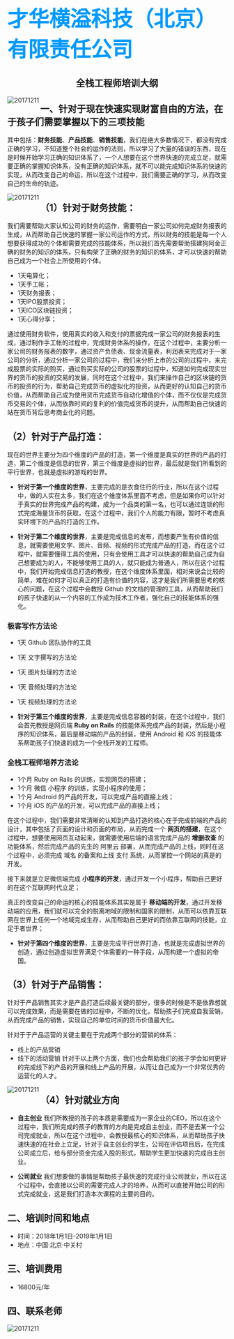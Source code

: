 
#  <font color=#0099ff size=12 face="黑体">才华横溢科技（北京）有限责任公司</font>
## <center> 全栈工程师培训大纲</center >
<img src="https://github.com/shenzhoudance/Full-Stack-Developer-Course/blob/master/caihuahengyilogo.png" align='left' alt="20171211"/>



## 一、针对于现在快速实现财富自由的方法，在于孩子们需要掌握以下的三项技能
其中包括：**财务技能**、**产品技能**、**销售技能**，我们在绝大多数情况下，都没有完成正确的学习，不知道整个社会的运作的法则，所以学习了大量的错误的东西，现在是时候开始学习正确的知识体系了，一个人想要在这个世界快速的完成立足，就需要正确的掌握知识体系，没有正确的知识体系，就不可以能完成知识体系的快速的实现，从而改变自己的命运，所以在这个过程中，我们需要正确的学习，从而改变自己的生命的轨迹。

<img src="https://github.com/shenzhoudance/Full-Stack-Developer-Course/blob/master/awaiting-the-tide_large.jpg" align='left' alt="20171211"/>

## （1）针对于财务技能：
我们需要帮助大家认知公司的财务的运作，需要明白一家公司如何完成财务报表的生成，从而帮助自己快速的掌握一家公司运作的方式，所以财务的技能是每一个人想要获得成功的个体都需要完成的技能体系，所以我们首先需要帮助搭建狗阿金正确的财务的知识的体系，只有构架了正确的财务的知识的体系，才可以快速的帮助自己成为一个社会上所使用的个体。

- 1天电算化；
- 1天手工帐；
- 1天财务报表；
- 1天IPO股票投资；
- 1天ICO区块链投资；
- 1天心得分享；

通过使用财务软件，使用真实的收入和支付的票据完成一家公司的财务报表的生成，通过制作手工帐的过程中，完成财务体系的操作，在这个过程中，主要分析一家公司的财务报表的数字，通过资产负债表、现金流量表，利润表来完成对于一家公司的分析，通过分析一家公司的过程中，我们来分析上市的公司的过程中，来完成股票的实际的购买，通过购买实际的公司的股票的过程中，知道如何完成现实世界的货币的投资的交易的发展，同时在这个过程中，我们来操作自己的区块链的货币的投资的行为，帮助自己完成货币的虚拟化的投资，从而更好的认知自己的货币价值，从而帮助自己成为使用货币完成货币自动化增值的个体，而不仅仅是完成货币交易的个体，从而依靠时间的复利的价值完成货币的提升，从而帮助自己快速的站在货币背后思考商业化的问题。

## （2）针对于产品打造：
现在的世界主要分为四个维度的产品的打造，第一个维度是真实的世界的产品的打造，第二个维度是信息的世界，第三个维度是虚拟的世界，最后就是我们所看到的平行世界，也就是虚拟的游戏的世界。

- **针对于第一个维度的世界**，主要完成的是衣食住行的行业，所以在这个过程中，做的人实在太多，我们在这个维度体系里面不考虑，但是如果你可以针对于真实的世界完成产品的构建，成为一个品类的第一名，也可以通过连锁的形式完成海量货币的获取，在这个过程中，我们个人的能力有限，暂时不考虑真实环境下的产品的打造的工作。

- **针对于第二个维度的世界**，主要是完成信息的发布，而想要产生有价值的信息，就需要使用文字、图片、音频、视频的形式完成产品的打造，而在这个过程中，就需要懂得工具的使用，只有会使用工具才可以快速的帮助自己成为自己想要成为的人，不能够使用工具的人，就只能成为普通人，所以在这个过程中，我们开始完成信息打造的教授，在这个维度体系里面，相对来说会比较的简单，难在如何才可以真正的打造有价值的内容，这才是我们所需要思考的核心的问题，在这个过程中会教授 Github 的文档的管理的工具，从而帮助我们的孩子快速的从一个内容的工作成为技术工作者，强化自己的技能体系的强化。

### 极客写作方法论
- 1天 Github 团队协作的工具
- 1天 文字撰写的方法论
- 1天 图片处理的方法论
- 1天 音频处理的方法论
- 1天 视频处理的方法论


- **针对于第三个维度的世界**，主要是完成信息容器的封装，在这个过程中，我们会首先教授是网页端 **Ruby on Rails** 的技能体系完成产品的封装，然后是小程序的知识体系，最后是移动端的产品的封装，使用 Android 和 iOS 的技能体系帮助孩子们快速的成为一个全栈开发的工程师。

### 全栈工程师培养方法论
- 1个月 Ruby on Rails 的训练，实现网页的搭建；
- 1个月 微信 小程序 的训练，实现小程序的使用；
- 1个月 Android 的产品的开发，可以完成产品的直接上线；
- 1个月 iOS 的产品的开发，可以完成产品的直接上线；

在这个过程中，我们需要非常清晰的认知到产品打造的核心在于完成前端的产品的设计，其中包括了页面的设计和页面的布局，从而完成一个 **网页的搭建**，在这个过程中，想要使用网页互动起来，就需要使用后端的语言完成产品的 **增删改查** 的功能体系，然后完成产品的先生的 阿里云 部署，从而完成产品的上线，同时在这个过程中，必须完成 域名 的备案和上线 支付 系统，从而掌控一个网站的真是的开发。

接下来就是立足微信端完成 **小程序的开发**，通过开发一个小程序，帮助自己更好的在这个互联网时代立足；

真正的改变自己的命运的核心的技能体系其实是属于 **移动端的开发**，通过开发移动端的应用，我们就可以完全的脱离地域的限制和国家的限制，从而可以依靠互联网在世界上任何一个地域完成生存，从而帮助自己更好的而依靠互联网的技能，立足于者世界；

- **针对于第四个维度的世界**，主要是完成平行世界打造，也就是完成虚拟世界的创造，通过创造虚拟世界满足个体需要的一种手段，从而构建一个虚拟的帝国。

## （3）针对于产品销售：
针对于产品销售其实才是产品打造后续最关键的部分，很多的时候是不是依靠想就可以完成效果，而是需要在做的过程中，不断的优化，帮助孩子们完成自我营销，从而完成产品的销售，实现自己的单位时间的货币价值最大化。

针对于于产品运营的关键主要在于完成两个部分的营销的体系：
- 线上的产品营销
- 线下的活动营销
针对于以上两个方面，我们也会帮助我们的孩子学会如何更好的完成线下的产品的开展和线上产品的开展，从而让自己成为一个非常优秀的运营化的人才。

<img src="https://github.com/shenzhoudance/Full-Stack-Developer-Course/blob/master/caihuahengyi.png" align='left' alt="20171211"/>

## （4）针对就业方向
- **自主创业**
我们所教授的孩子的本质是需要成为一家企业的CEO，所以在这个过程中，我们所完成的孩子的教育的方向是完成自主创业，而不是去某一个公司完成就业，所以在这个过程中，会教授最核心的知识体系，从而帮助孩子快速快速的在社会上立足，针对于自主创业的学生，公司在评估项目后，在完成公司成立后，给与部分资金完成入股的形式，帮助学生更加快速的完成自主创业。

- **公司就业**
我们想要做的事情是帮助孩子最快速的完成行业公司就业，所以在这个过程中，会直接以公司的需要完成人才的培养，从而可以直接开始公司的形式完成就业，这是我们打造本次课程的主要的目的。

## 二、培训时间和地点
- 时间：2018年1月1日-2019年1月1日
- 地点：中国·北京·中关村

## 三、培训费用
- 16800元/年

## 四、联系老师
<img src="https://github.com/shenzhoudance/caihuahengyiIMG/blob/master/20171211%E9%97%A8%E5%BE%92%E8%AE%A1%E5%88%92-%E5%9F%B9%E8%AE%AD.jpg" align='left' alt="20171211"/>
